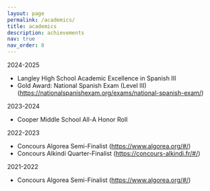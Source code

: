 ```yaml
---
layout: page
permalink: /academics/
title: academics
description: achievements
nav: true
nav_order: 8
---
```


2024-2025
- Langley High School Academic Excellence in Spanish III
- Gold Award: National Spanish Exam (Level III) (https://nationalspanishexam.org/exams/national-spanish-exam/)

2023-2024
- Cooper Middle School All-A Honor Roll

2022-2023
- Concours Algorea Semi-Finalist (https://www.algorea.org/#/)
- Concours Alkindi Quarter-Finalist (https://concours-alkindi.fr/#/)

2021-2022
- Concours Algorea Semi-Finalist (https://www.algorea.org/#/)
